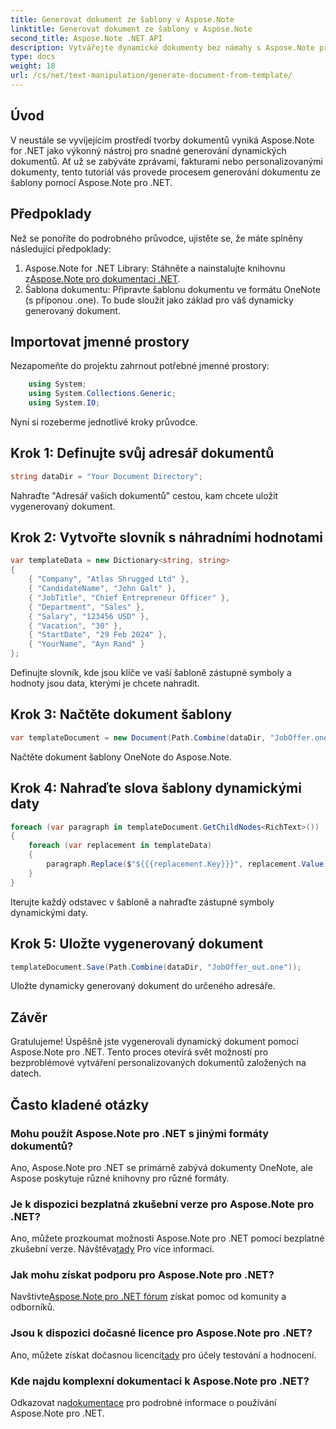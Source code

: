 ```yaml
---
title: Generovat dokument ze šablony v Aspose.Note
linktitle: Generovat dokument ze šablony v Aspose.Note
second_title: Aspose.Note .NET API
description: Vytvářejte dynamické dokumenty bez námahy s Aspose.Note pro .NET. Postupujte podle našeho podrobného průvodce vytvářením personalizovaných dokumentů založených na datech.
type: docs
weight: 18
url: /cs/net/text-manipulation/generate-document-from-template/
---
```

## Úvod
V neustále se vyvíjejícím prostředí tvorby dokumentů vyniká Aspose.Note for .NET jako výkonný nástroj pro snadné generování dynamických dokumentů. Ať už se zabýváte zprávami, fakturami nebo personalizovanými dokumenty, tento tutoriál vás provede procesem generování dokumentu ze šablony pomocí Aspose.Note pro .NET.
## Předpoklady
Než se ponoříte do podrobného průvodce, ujistěte se, že máte splněny následující předpoklady:
1.  Aspose.Note for .NET Library: Stáhněte a nainstalujte knihovnu z[Aspose.Note pro dokumentaci .NET](https://reference.aspose.com/note/net/).
2. Šablona dokumentu: Připravte šablonu dokumentu ve formátu OneNote (s příponou .one). To bude sloužit jako základ pro váš dynamicky generovaný dokument.
## Importovat jmenné prostory
Nezapomeňte do projektu zahrnout potřebné jmenné prostory:
```csharp
    using System;
    using System.Collections.Generic;
    using System.IO;
```
Nyní si rozeberme jednotlivé kroky průvodce.
## Krok 1: Definujte svůj adresář dokumentů
```csharp
string dataDir = "Your Document Directory";
```
Nahraďte "Adresář vašich dokumentů" cestou, kam chcete uložit vygenerovaný dokument.
## Krok 2: Vytvořte slovník s náhradními hodnotami
```csharp
var templateData = new Dictionary<string, string>
{
    { "Company", "Atlas Shrugged Ltd" },
    { "CandidateName", "John Galt" },
    { "JobTitle", "Chief Entrepreneur Officer" },
    { "Department", "Sales" },
    { "Salary", "123456 USD" },
    { "Vacation", "30" },
    { "StartDate", "29 Feb 2024" },
    { "YourName", "Ayn Rand" }
};
```
Definujte slovník, kde jsou klíče ve vaší šabloně zástupné symboly a hodnoty jsou data, kterými je chcete nahradit.

## Krok 3: Načtěte dokument šablony
```csharp
var templateDocument = new Document(Path.Combine(dataDir, "JobOffer.one"));
```
Načtěte dokument šablony OneNote do Aspose.Note.

## Krok 4: Nahraďte slova šablony dynamickými daty
```csharp
foreach (var paragraph in templateDocument.GetChildNodes<RichText>())
{
    foreach (var replacement in templateData)
    {
        paragraph.Replace($"${{{replacement.Key}}}", replacement.Value);
    }
}
```
Iterujte každý odstavec v šabloně a nahraďte zástupné symboly dynamickými daty.

## Krok 5: Uložte vygenerovaný dokument
```csharp
templateDocument.Save(Path.Combine(dataDir, "JobOffer_out.one"));
```
Uložte dynamicky generovaný dokument do určeného adresáře.

## Závěr
Gratulujeme! Úspěšně jste vygenerovali dynamický dokument pomocí Aspose.Note pro .NET. Tento proces otevírá svět možností pro bezproblémové vytváření personalizovaných dokumentů založených na datech.

## Často kladené otázky
### Mohu použít Aspose.Note pro .NET s jinými formáty dokumentů?
Ano, Aspose.Note pro .NET se primárně zabývá dokumenty OneNote, ale Aspose poskytuje různé knihovny pro různé formáty.
### Je k dispozici bezplatná zkušební verze pro Aspose.Note pro .NET?
 Ano, můžete prozkoumat možnosti Aspose.Note pro .NET pomocí bezplatné zkušební verze. Návštěva[tady](https://releases.aspose.com/) Pro více informací.
### Jak mohu získat podporu pro Aspose.Note pro .NET?
 Navštivte[Aspose.Note pro .NET fórum](https://forum.aspose.com/c/note/28) získat pomoc od komunity a odborníků.
### Jsou k dispozici dočasné licence pro Aspose.Note pro .NET?
 Ano, můžete získat dočasnou licenci[tady](https://purchase.aspose.com/temporary-license/) pro účely testování a hodnocení.
### Kde najdu komplexní dokumentaci k Aspose.Note pro .NET?
 Odkazovat na[dokumentace](https://reference.aspose.com/note/net/) pro podrobné informace o používání Aspose.Note pro .NET.